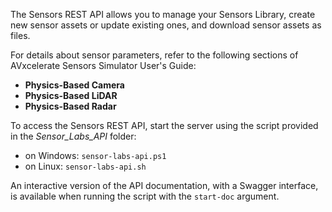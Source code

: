  The Sensors REST API allows you to manage your Sensors Library, create new sensor assets or update existing ones, and download sensor assets as files.
 
 For details about sensor parameters, refer to the following sections of AVxcelerate Sensors Simulator User's Guide:

   - **Physics-Based Camera**
   - **Physics-Based LiDAR**
   - **Physics-Based Radar**
          
 To access the Sensors REST API, start the server using the script provided in the *Sensor_Labs_API* folder:

   - on Windows: `sensor-labs-api.ps1`
   - on Linux: `sensor-labs-api.sh`
          
An interactive version of the API documentation, with a Swagger interface, is available when running the script with the `start-doc` argument.